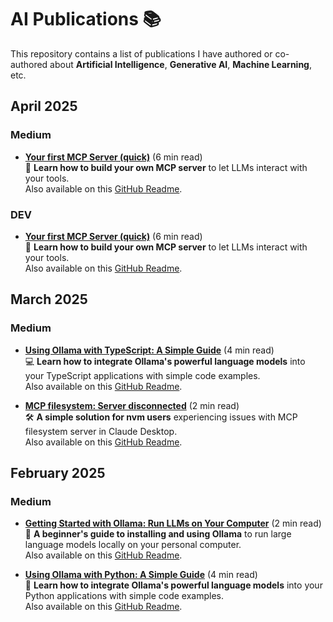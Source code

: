 # AI Publications 📚

This repository contains a list of publications I have authored or co-authored about **Artificial Intelligence**, **Generative AI**, **Machine Learning**, etc.



## April 2025

### Medium
- **[Your first MCP Server (quick)](https://medium.com/@jonigl/your-first-mcp-server-quick-5dc955a5f364)** (6 min read)  
  🚀 **Learn how to build your own MCP server** to let LLMs interact with your tools.  
  Also available on this [GitHub Readme](./publications/2025/04/Your%20first%20MCP%20Server (quick)/).

### DEV
- **[Your first MCP Server (quick)](https://dev.to/jonigl/your-first-mcp-server-quick-35eg)** (6 min read)  
  🚀 **Learn how to build your own MCP server** to let LLMs interact with your tools.  
  Also available on this [GitHub Readme](./publications/2025/04/Your%20first%20MCP%20Server%20(quick)/README.md).

## March 2025

### Medium
- **[Using Ollama with TypeScript: A Simple Guide](https://medium.com/@jonigl/using-ollama-with-typescript-a-simple-guide-20f5e8d3827c)** (4 min read)  
  💻 **Learn how to integrate Ollama's powerful language models** into your TypeScript applications with simple code examples.  
  Also available on this [GitHub Readme](./publications/2025/03/Using%20Ollama%20with%20TypeScript%20-%20A%20Simple%20Guide/README.md).

- **[MCP filesystem: Server disconnected](https://medium.com/@jonigl/mcp-filesystem-server-disconnected-750e00917eec)** (2 min read)  
  🛠️ **A simple solution for nvm users** experiencing issues with MCP filesystem server in Claude Desktop.  
  Also available on this [GitHub Readme](./publications/2025/03/MCP%20filesystem%20-%20Server%20disconnected/README.md).

## February 2025

### Medium
- **[Getting Started with Ollama: Run LLMs on Your Computer](https://medium.com/@jonigl/getting-started-with-ollama-run-llms-on-your-computer-915ba084918c)** (2 min read)  
  🦙 **A beginner's guide to installing and using Ollama** to run large language models locally on your personal computer.  
  Also available on this [GitHub Readme](./publications/2025/02/Getting%20Started%20with%20Ollama%20-%20Run%20LLMs%20on%20Your%20Computer/README.md).

- **[Using Ollama with Python: A Simple Guide](https://medium.com/@jonigl/using-ollama-with-python-a-simple-guide-0752369e1e55)** (4 min read)  
  🐍 **Learn how to integrate Ollama's powerful language models** into your Python applications with simple code examples.  
  Also available on this [GitHub Readme](./publications/2025/02/Using%20Ollama%20with%20Python%20-%20A%20Simple%20Guide/README.md).
